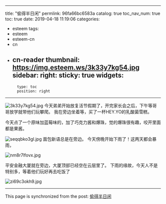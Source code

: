 
---
title: "偷得半日闲"
permlink: 96fa66bc6583a
catalog: true
toc_nav_num: true
toc: true
date: 2019-04-18 11:19:06
categories:
- esteem
tags:
- esteem
- esteem-cn
- cn
- cn-reader
thumbnail: https://img.esteem.ws/3k33y7kg54.jpg
sidebar:
    right:
        sticky: true
widgets:
    -
        type: toc
        position: right
---


![3k33y7kg54.jpg](https://img.esteem.ws/3k33y7kg54.jpg)
今天弟弟开始放复活节假期了，开完家长会之后，下午等哥哥放学就带他们玩攀爬。
我在旁边坐着等，买了一杯HEY.YO的乳酸菌雪糕。

今天点了一个原味加蓝莓味的，加了巧克力酱和爆珠，觉的爆珠很有趣，咬开里面都是果酱。

![seqqbko3gl.jpg](https://img.esteem.ws/seqqbko3gl.jpg)
面包新语总是在旁边。
今天傍晚开始下雨了！这两天都会暴雨，

![nm8r7lfovx.jpg](https://img.esteem.ws/nm8r7lfovx.jpg)

平安金融大厦就在旁边，大厦顶部已经空在云层里了。
下雨的缘故，今天人不是特别多，等着他们玩好再去吃饭了

![zi69c3okh9.jpg](https://img.esteem.ws/zi69c3okh9.jpg)

- - -

This page is synchronized from the post: [偷得半日闲](https://steemit.com/@cherryzz/96fa66bc6583a)

